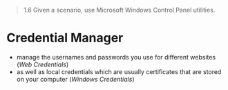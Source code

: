 > 1.6 Given a scenario, use Microsoft Windows Control Panel utilities.

# Credential Manager

- manage the usernames and passwords you use for different websites (*Web Credentials*)
- as well as local credentials which are usually certificates that are stored on your computer (*Windows Credentials*)